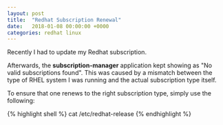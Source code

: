 ```yaml
---
layout: post
title:  "Redhat Subscription Renewal"
date:   2018-01-08 00:00:00 +0000
categories: redhat linux
---
```

Recently I had to update my Redhat subscription.

Afterwards, the __subscription-manager__ application kept showing as "No valid subscriptions found". This was caused by a mismatch between the type of RHEL system I was running and the actual subscription type itself.

To ensure that one renews to the right subscription type, simply use the following:

{% highlight shell %}
cat /etc/redhat-release
{% endhighlight %}

